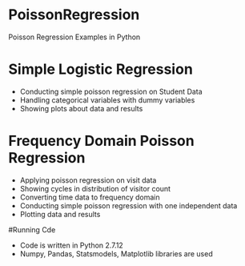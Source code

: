 # PoissonRegression
Poisson Regression Examples in Python

# Simple Logistic Regression
- Conducting simple poisson regression on Student Data
- Handling categorical variables with dummy variables
- Showing plots about data and results

# Frequency Domain Poisson Regression
- Applying poisson regression on visit data
- Showing cycles in distribution of visitor count
- Converting time data to frequency domain
- Conducting simple poisson regression with one independent data
- Plotting data and results

#Running Cde
- Code is written in Python 2.7.12
- Numpy, Pandas, Statsmodels, Matplotlib libraries are used